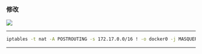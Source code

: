 ### 修改

![](https://pictures.darkmoon.top/imgs/202306021439256.png)
***
```bash
iptables -t nat -A POSTROUTING -s 172.17.0.0/16 ! -o docker0 -j MASQUERADE
```
***